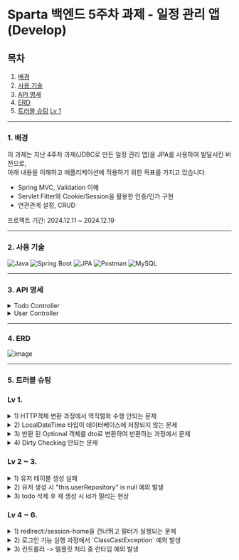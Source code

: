 # Sparta 백엔드 5주차 과제 - 일정 관리 앱(Develop)

## 목차
1. [배경](#1-배경)
2. [사용 기술](#2-사용-기술)
3. [API 명세](#3-api-명세)
4. [ERD](#4-erd)
5. [트러블 슈팅](#5-트러블-슈팅)
   [Lv 1](#Lv-1.)
***

### 1. 배경

이 과제는 지난 4주차 과제(JDBC로 만든 일정 관리 앱)을 JPA를 사용하여 발달시킨 버전으로,    
아래 내용을 이해하고 애플리케이션에 적용하기 위한 목표를 가지고 있습니다.

- Spring MVC, Validation 이해
- Servlet Filter와 Cookie/Session을 활용한 인증/인가 구현
- 연관관계 설정, CRUD

프로젝트 기간: 2024.12.11 ~ 2024.12.19

***

### 2. 사용 기술

![Java](https://img.shields.io/badge/Java-ED8B00?style=for-the-badge&logo=java&logoColor=white)
![Spring Boot](https://img.shields.io/badge/Spring%20Boot-6DB33F?style=for-the-badge&logo=springboot&logoColor=white)
![JPA](https://img.shields.io/badge/JPA-0078D7?style=for-the-badge&logo=database&logoColor=white)
![Postman](https://img.shields.io/badge/Postman-FF6C37?style=for-the-badge&logo=postman&logoColor=white)
![MySQL](https://img.shields.io/badge/MySQL-4479A1?style=for-the-badge&logo=mysql&logoColor=white)

***

### 3. API 명세



<details>
<summary>Todo Controller</summary>

<!-- summary 아래 한칸 공백 두어야함 -->

![image](https://github.com/user-attachments/assets/01dcf607-9b6d-4c23-8f80-edd244529b1f)

</details>
<details>
<summary>User Controller</summary>

<!-- summary 아래 한칸 공백 두어야함 -->

![image](https://github.com/user-attachments/assets/a089e0ea-cee3-4eae-a8df-3b9a31fd57e4)
</details>

***

### 4. ERD

![image](https://github.com/user-attachments/assets/cf58b53f-ee9d-44ff-8e53-510cca7d04e3)

***

### 5. 트러블 슈팅

### Lv 1.  
<details>
<summary>1) HTTP객체 변환 과정에서 역직렬화 수행 안되는 문제</summary>
<br>   
<!-- summary 아래 한칸 공백 두어야함 -->

**[원인]**

필드가 `final`로 선언되어 있을 때, 역직렬화 과정에서 문제가 발생할 수 있다.

**[해결]**

불변성을 유지해야되는 객체가 아니라면 `final`을 구지 사용할 필요 없다.

</details>

<details>
<summary>2) LocalDateTime 타입이 데이터베이스에 저장되지 않는 문제</summary>
<br> 
<!-- summary 아래 한칸 공백 두어야함 -->

**[원인]**

application @EnableJpaAuditing // Auditing 기능 비활성화 되있었음.

**[해결]**

Auditing 활성화

![image](https://github.com/user-attachments/assets/c07700c7-90c3-4be0-8081-6ee89f6a55a1)


</details>

<details>
<summary>3) 반환 된 Optional 객체를 dto로 변환하여 반환하는 과정에서 문제</summary>
<br>
<!-- summary 아래 한칸 공백 두어야함 -->

**[원인]**

`findById` 메서드가 반환하는 값이 `Optional<Todo>`이고, 반환 타입은 Todo Entity 타입을 필요로 하므로, 
변환되지 않은 `Optional<Todo>`를 바로 넘기면 컴파일 에러가 발생한다.

**[해결]**

.orElseThrow() 메서드를 사용하면 **Optional<T>**에서 값을 꺼내어 원하는 타입(T)으로 변환 가능하다. 
즉, Optional<Todo>를 Todo로 변환해줌.

![image](https://github.com/user-attachments/assets/671fde4f-67d2-48ef-9dc0-a5c4765e0cf9)

</details>


<details>
<summary>4) Dirty Checking 안되는 문제</summary>
<br>
   
<!-- summary 아래 한칸 공백 두어야함 -->

**[원인&해결]**

클래스나 메서드에 `@Transactional`을 활성화시켜야 합니다.
</details>

  

### Lv 2 ~ 3.
 
<details>
<summary>1) 유저 테이블 생성 실패</summary>
<br>   
<!-- summary 아래 한칸 공백 두어야함 -->

**[원인]**

유저 엔티티 @어노테이션 누락(`@Table`, `@Column`)
</details>

<details>
<summary>2) 유저 생성 시 "this.userRepository" is null 예외 발생</summary>
<br>   
<!-- summary 아래 한칸 공백 두어야함 -->

**[원인]**

계층 생성 시 @AllArgsConstructor 누락
</details>

<details>
<summary>3) todo 삭제 후 재 생성 시 id가 밀리는 현상</summary>
<br>   
<!-- summary 아래 한칸 공백 두어야함 -->

**[원인]**

id가 밀리는게 아니라 요청한 id는 userId 였고, 응답 Id는 todoId 였음.
dto에 필드 네이밍을 명확하게 만들어야 햇갈리지 않는다.

</details>


### Lv 4 ~ 6. 

<details>
<summary>1) redirect:/session-home을 건너뛰고 필터가 실행되는 문제</summary>
<br>   
<!-- summary 아래 한칸 공백 두어야함 -->

**[왜 리다이렉트 후 필터가 실행되었나?]**

리다이렉트는 새로운 요청이므로, 기존 요청과는 독립적인 HTTP 요청-응답 사이클로 처리됩니다. 이 때문에 리다이렉트 후의 요청 역시 필터를 다시 통과해야 한다.
</details>


<details>
<summary>2) 로그인 기능 실행 과정에서 `ClassCastException` 예외 발생</summary>
<br>   
<!-- summary 아래 한칸 공백 두어야함 -->

**[에러코드]**

LoginResponseDto cannot be cast to class scheduledevelop.lv4.dto.userdto.UserResponseDto

**[배경]**

Session 저장 시 코드 간소화를 위해서 변환 된 `loginResponseDto` 객체를 바로 전달하였습니다.

![과제 레벨6 트러블슈팅](https://github.com/user-attachments/assets/300146e5-de1b-4f22-8a1f-c04f1638b3cb)


**[원인]**

LoginResponseDto 객체를 UserResponseDto 타입으로 캐스팅하려고 했기 때문

![과제 레벨6 트러블슈팅2](https://github.com/user-attachments/assets/32680b97-b7dd-4c2a-b785-b97b616184b1)

**[해결]**

세션 저장 타입과 동일한 타입(LoginResponseDto)으로 캐스팅 

![image](https://github.com/user-attachments/assets/3ef7b306-41bf-4fc8-bbb2-3165094d0344)


**[의문]**

loginResponseDto를 session 바로 저장해도 괜찮은가?

</details>


<details>
<summary>3) 컨트롤러 -> 템플릿 처리 중 런타임 예외 발생</summary>
<br>   
<!-- summary 아래 한칸 공백 두어야함 -->

**[에러코드]**

Exception processing template "session-home": Error resolving template [session-home], template might not exist or might not be accessible by any of the configured Template Resolvers

**[배경]**

뷰 -> 모델을 통한 응답 처리를 구현하는 중 templates을 디렉토리로 관리하고자 (templates/user/...) 경로로 변경하였습니다.

**[왜 경로 문제가 발생했는가?]** 

`@RequestMapping`에 적용된 경로를 자동 적용될 것으로 착각하여 메서드 반환 경로에 포함시키지 않은 것이 원인이었습니다.

![image](https://github.com/user-attachments/assets/f222aebd-11be-480a-a574-653efd4426dc)

**[해결]**

모든 메서드 반환 경로에 /user/를 포함시켰습니다.

![image](https://github.com/user-attachments/assets/4201ae51-65d7-47b8-99ab-ac906a4fb165)
</details>

